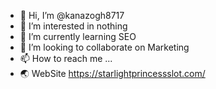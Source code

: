 - 👋 Hi, I’m @kanazogh8717
- 👀 I’m interested in nothing
- 🌱 I’m currently learning SEO
- 💞️ I’m looking to collaborate on Marketing
- 📫 How to reach me ...
- 🌏 WebSite https://starlightprincessslot.com/

<!---
kanazogh8717/kanazogh8717 is a ✨ special ✨ repository because its `README.md` (this file) appears on your GitHub profile.
You can click the Preview link to take a look at your changes.
--->
